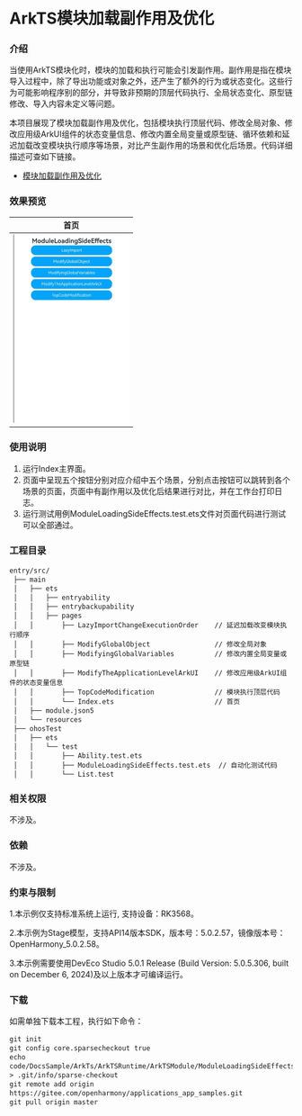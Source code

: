 # ArkTS模块加载副作用及优化

### 介绍

当使用ArkTS模块化时，模块的加载和执行可能会引发副作用。副作用是指在模块导入过程中，除了导出功能或对象之外，还产生了额外的行为或状态变化。这些行为可能影响程序别的部分，并导致非预期的顶层代码执行、全局状态变化、原型链修改、导入内容未定义等问题。

本项目展现了模块加载副作用及优化，包括模块执行顶层代码、修改全局对象、修改应用级ArkUI组件的状态变量信息、修改内置全局变量或原型链、循环依赖和延迟加载改变模块执行顺序等场景，对比产生副作用的场景和优化后场景。代码详细描述可查如下链接。

- [模块加载副作用及优化](https://docs.openharmony.cn/pages/v5.0/zh-cn/application-dev/arkts-utils/arkts-module-side-effects.md)

### 效果预览

| 首页                                                         |
| ------------------------------------------------------------ |
| <img src="./screenshots/ModuleLoadingSideEffects.png" style="zoom:50%;" /> |

### 使用说明

1. 运行Index主界面。
2. 页面中呈现五个按钮分别对应介绍中五个场景，分别点击按钮可以跳转到各个场景的页面，页面中有副作用以及优化后结果进行对比，并在工作台打印日志。
3. 运行测试用例ModuleLoadingSideEffects.test.ets文件对页面代码进行测试可以全部通过。

### 工程目录

```
entry/src/
 ├── main
 │   ├── ets
 │   │   ├── entryability
 │   │   ├── entrybackupability
 │   │   ├── pages
 │   │       ├── LazyImportChangeExecutionOrder    // 延迟加载改变模块执行顺序
 │   │       ├── ModifyGlobalObject                // 修改全局对象
 │   │       ├── ModifyingGlobalVariables          // 修改内置全局变量或原型链
 │   │       ├── ModifyTheApplicationLevelArkUI    // 修改应用级ArkUI组件的状态变量信息
 │   │       ├── TopCodeModification               // 模块执行顶层代码
 │   │       └── Index.ets                         // 首页
 │   ├── module.json5
 │   └── resources
 ├── ohosTest
 │   ├── ets
 │   │   └── test
 │   │       ├── Ability.test.ets 
 │   │       ├── ModuleLoadingSideEffects.test.ets  // 自动化测试代码
 │   │       └── List.test
```

### 相关权限

不涉及。

### 依赖

不涉及。

### 约束与限制

1.本示例仅支持标准系统上运行, 支持设备：RK3568。

2.本示例为Stage模型，支持API14版本SDK，版本号：5.0.2.57，镜像版本号：OpenHarmony_5.0.2.58。

3.本示例需要使用DevEco Studio 5.0.1 Release (Build Version: 5.0.5.306, built on December 6, 2024)及以上版本才可编译运行。

### 下载

如需单独下载本工程，执行如下命令：

````
git init
git config core.sparsecheckout true
echo code/DocsSample/ArkTs/ArkTSRuntime/ArkTSModule/ModuleLoadingSideEffects > .git/info/sparse-checkout
git remote add origin https://gitee.com/openharmony/applications_app_samples.git
git pull origin master
````